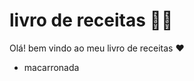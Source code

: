 # livro de receitas :man_cook:



Olá! bem vindo ao meu livro de receitas :heart:

- macarronada







